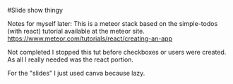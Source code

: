 #Slide show thingy

Notes for myself later:
This is a meteor stack based on the simple-todos (with react) tutorial available at the meteor site.
https://www.meteor.com/tutorials/react/creating-an-app

Not completed I stopped this tut before checkboxes or users were created. As all I really needed was the react portion.

For the "slides" I just used canva because lazy.
